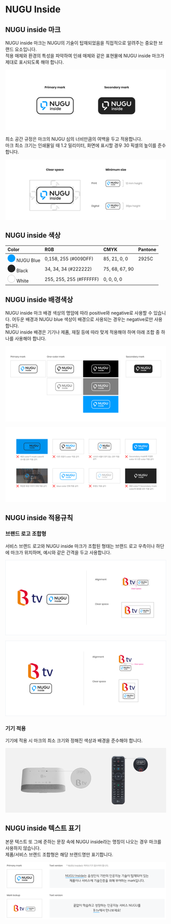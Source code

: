 # NUGU Inside

## **NUGU inside 마크** 

NUGU inside 마크는 NUGU의 기술이 탑재되었음을 직접적으로 알려주는 중요한 브랜드 요소입니다.   
적용 매체와 환경의 특성을 파악하여 인쇄 매체와 같은 표현물에 NUGU inside 마크가 제대로 표시되도록 해야 합니다.

![](../../.gitbook/assets/inside_mark.png)

최소 공간 규정은 마크의 NUGU 심의 너비만큼의 여백을 두고 적용합니다.  
마크 최소 크기는 인쇄물일 때 1.2 밀리미터, 화면에 표시할 경우 30 픽셀의 높이를 준수합니다.

![](../../.gitbook/assets/inside_guide.png)

## **NUGU inside 색상** 

| Color | RGB | CMYK | Pantone |
| :--- | :--- | :--- | :--- |
| ![](../../.gitbook/assets/color_nugublue.png) NUGU Blue | 0,158, 255 \(\#009DFF\) | 85, 21, 0, 0 | 2925C |
| ![](../../.gitbook/assets/color_black%20%281%29.png) Black | 34, 34, 34 \(\#222222\) | 75, 68, 67, 90 |  |
| ![](../../.gitbook/assets/color_white.png) White | 255, 255, 255 \(\#FFFFFF\) | 0, 0, 0, 0 |  |

## **NUGU inside 배경색상** 

NUGU inside 마크 배경 색상의 명암에 따라 positive와 negative로 사용할 수 있습니다. 어두운 배경과 NUGU blue 색상이 배경으로 사용되는 경우는 negative로만 사용합니다.  
NUGU inside 배경은 기기나 제품, 재질 등에 따라 맞게 적용해야 하며 아래 조합 중 하나를 사용해야 합니다.

![&#xBC30;&#xACBD;&#xC0C9;&#xC0C1;&#xC5D0; &#xB530;&#xB77C; &#xC801;&#xC6A9;&#xAC00;&#xB2A5;&#xD55C; &#xB9C8;&#xD06C;](../../.gitbook/assets/usage1.png)

![&#xC624;&#xC6A9;&#xB41C; &#xC0AC;&#xB840;](../../.gitbook/assets/usage2.png)

## **NUGU inside 적용규칙**

### 브랜드 로고 조합형

서비스 브랜드 로고와 NUGU inside 마크가 조합된 형태는 브랜드 로고 우측이나 하단에 마크가 위치하며, 예시와 같은 간격을 두고 사용합니다. 

![&#xAC00;&#xB85C; &#xC870;&#xD569;&#xD615;](../../.gitbook/assets/inside_guide_btv%20%283%29.png)

![&#xC138;&#xB85C; &#xC870;&#xD569;&#xD615;](../../.gitbook/assets/inside_guide_btv2.png)



### 기기 적용

기기에 적용 시 마크의 최소 크기와 정해진 색상과 배경을 준수해야 합니다. 

![](../../.gitbook/assets/inside_app1.png)

## NUGU inside 텍스트 표기

본문 텍스트 또 그에 준하는 문장 속에 NUGU inside라는 명칭이 나오는 경우 마크를 사용하지 않습니다.   
제품/서비스 브랜드 조합형은 해당 브랜드명만 표기합니다. 

![](../../.gitbook/assets/inside_text.png)

